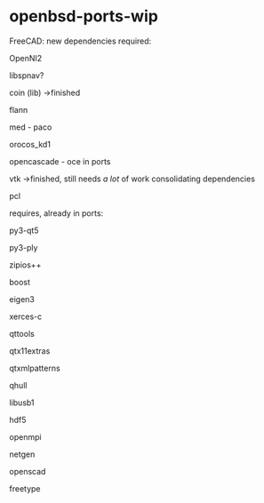 # openbsd-ports-wip
FreeCAD:
new dependencies required:

OpenNI2

libspnav? 

coin (lib) ->finished

flann

med - paco

orocos_kd1

opencascade - oce in ports

vtk ->finished, still needs *a lot* of work consolidating dependencies

pcl


requires, already in ports:

py3-qt5

py3-ply

zipios++

boost

eigen3

xerces-c

qttools

qtx11extras

qtxmlpatterns

qhull

libusb1

hdf5

openmpi

netgen

openscad

freetype
